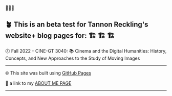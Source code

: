 
🫶🫶🫶

:potted_plant: This is an beta test for Tannon Reckling's website+ blog pages for:
:building_construction: :building_construction: :building_construction:
------

:clock8: Fall 2022 - CINE-GT 3040: :books:
Cinema and the Digital Humanities: History, Concepts, and New Approaches to the Study of Moving Images


--------

:globe_with_meridians: This site was built using [GitHub Pages](https://pages.github.com/)

:unicorn: a link to my [ABOUT ME PAGE](https://github.com/foreclosedgaybar/foreclosedgaybar.github.io/blob/aa9988fcc11d1cc68c57f490387d5b4045916577/AboutMe)


-------
